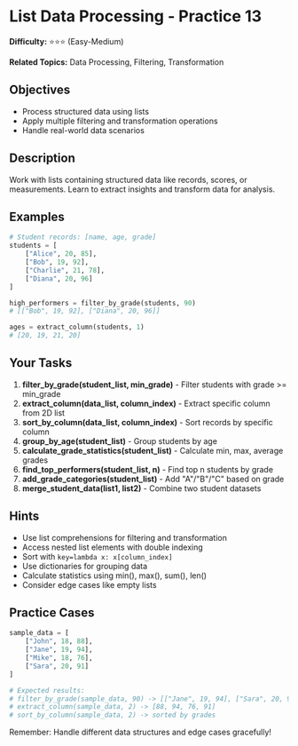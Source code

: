 # List Data Processing - Practice 13

**Difficulty:** ⭐⭐⭐ (Easy-Medium)

**Related Topics:** Data Processing, Filtering, Transformation

## Objectives

- Process structured data using lists
- Apply multiple filtering and transformation operations
- Handle real-world data scenarios

## Description

Work with lists containing structured data like records, scores, or measurements. Learn to extract insights and transform data for analysis.

## Examples

```python
# Student records: [name, age, grade]
students = [
    ["Alice", 20, 85],
    ["Bob", 19, 92],
    ["Charlie", 21, 78],
    ["Diana", 20, 96]
]

high_performers = filter_by_grade(students, 90)
# [["Bob", 19, 92], ["Diana", 20, 96]]

ages = extract_column(students, 1)
# [20, 19, 21, 20]
```

## Your Tasks

1. **filter_by_grade(student_list, min_grade)** - Filter students with grade >= min_grade
2. **extract_column(data_list, column_index)** - Extract specific column from 2D list
3. **sort_by_column(data_list, column_index)** - Sort records by specific column
4. **group_by_age(student_list)** - Group students by age
5. **calculate_grade_statistics(student_list)** - Calculate min, max, average grades
6. **find_top_performers(student_list, n)** - Find top n students by grade
7. **add_grade_categories(student_list)** - Add "A"/"B"/"C" based on grade
8. **merge_student_data(list1, list2)** - Combine two student datasets

## Hints

- Use list comprehensions for filtering and transformation
- Access nested list elements with double indexing
- Sort with `key=lambda x: x[column_index]`
- Use dictionaries for grouping data
- Calculate statistics using min(), max(), sum(), len()
- Consider edge cases like empty lists

## Practice Cases

```python
sample_data = [
    ["John", 18, 88],
    ["Jane", 19, 94],
    ["Mike", 18, 76],
    ["Sara", 20, 91]
]

# Expected results:
# filter_by_grade(sample_data, 90) -> [["Jane", 19, 94], ["Sara", 20, 91]]
# extract_column(sample_data, 2) -> [88, 94, 76, 91]
# sort_by_column(sample_data, 2) -> sorted by grades
```

Remember: Handle different data structures and edge cases gracefully!